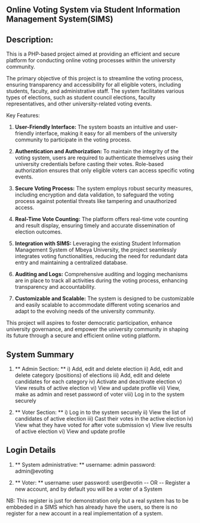 ## Online Voting System via Student Information Management System(SIMS)

## Description:
This is a PHP-based project aimed at providing an efficient and secure platform for conducting online voting processes within the university community.

The primary objective of this project is to streamline the voting process, ensuring transparency and accessibility for all eligible voters, including students, faculty, and administrative staff. The system facilitates various types of elections, such as student council elections, faculty representatives, and other university-related voting events.

Key Features:
1. **User-Friendly Interface:** The system boasts an intuitive and user-friendly interface, making it easy for all members of the university community to participate in the voting process.

2. **Authentication and Authorization:** To maintain the integrity of the voting system, users are required to authenticate themselves using their university credentials before casting their votes. Role-based authorization ensures that only eligible voters can access specific voting events.

3. **Secure Voting Process:** The system employs robust security measures, including encryption and data validation, to safeguard the voting process against potential threats like tampering and unauthorized access.

4. **Real-Time Vote Counting:** The platform offers real-time vote counting and result display, ensuring timely and accurate dissemination of election outcomes.

5. **Integration with SIMS:** Leveraging the existing Student Information Management System of Mbeya University, the project seamlessly integrates voting functionalities, reducing the need for redundant data entry and maintaining a centralized database.

6. **Auditing and Logs:** Comprehensive auditing and logging mechanisms are in place to track all activities during the voting process, enhancing transparency and accountability.

7. **Customizable and Scalable:** The system is designed to be customizable and easily scalable to accommodate different voting scenarios and adapt to the evolving needs of the university community.

This project will aspires to foster democratic participation, enhance university governance, and empower the university community in shaping its future through a secure and efficient online voting platform.

## System Summary
1. ** Admin Section: **
	i) Add, edit and delete election
	ii) Add, edit and delete category (positions) of elections
	iii) Add, edit and delete candidates for each category
	iv) Activate and deactivate election
	v) View results of active election
	vi) View and update profile
	vii) View, make as admin and reset password of voter
	viii) Log in to the system securely
	
2. ** Voter Section: **
	i) Log in to the system securely
	ii) View the list of candidates of active election
	iii) Cast their votes in the active election
	iv) View what they have voted for after vote submission
	v) View live results of active election
	vi) View and update profile
	
## Login Details
1. ** System administrative: **
username: admin
password: admin@evoting

2. ** Voter: **
username: user
password: user@evotin
-- OR --
Register a new account, and by default you will be a voter of a System

NB: This register is just for demonstration only but a real system has to be embbeded in a SIMS which has already have the users, so there is no register for a new account in a real implementation of a system.

